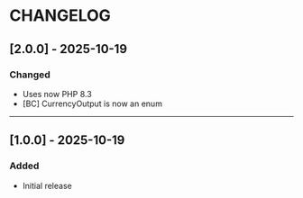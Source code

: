 # CHANGELOG

## [2.0.0] - 2025-10-19

### Changed
* Uses now PHP 8.3 
* [BC] CurrencyOutput is now an enum

---

## [1.0.0] - 2025-10-19

### Added
* Initial release
